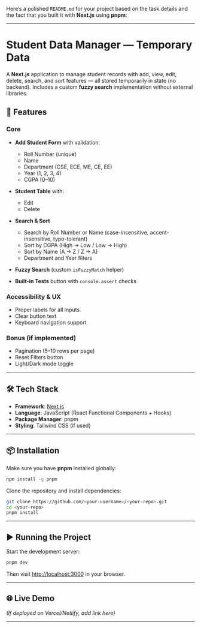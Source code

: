 Here’s a polished `README.md` for your project based on the task details and the fact that you built it with **Next.js** using **pnpm**:

---

# Student Data Manager — Temporary Data

A **Next.js** application to manage student records with add, view, edit, delete, search, and sort features — all stored temporarily in state (no backend). Includes a custom **fuzzy search** implementation without external libraries.

## 🚀 Features

### Core

* **Add Student Form** with validation:

  * Roll Number (unique)
  * Name
  * Department (CSE, ECE, ME, CE, EE)
  * Year (1, 2, 3, 4)
  * CGPA (0–10)
* **Student Table** with:

  * Edit
  * Delete
* **Search & Sort**

  * Search by Roll Number or Name (case-insensitive, accent-insensitive, typo-tolerant)
  * Sort by CGPA (High → Low / Low → High)
  * Sort by Name (A → Z / Z → A)
  * Department and Year filters
* **Fuzzy Search** (custom `isFuzzyMatch` helper)
* **Built-in Tests** button with `console.assert` checks

### Accessibility & UX

* Proper labels for all inputs
* Clear button text
* Keyboard navigation support

### Bonus (if implemented)

* Pagination (5–10 rows per page)
* Reset Filters button
* Light/Dark mode toggle

---

## 🛠️ Tech Stack

* **Framework**: [Next.js](https://nextjs.org/)
* **Language**: JavaScript (React Functional Components + Hooks)
* **Package Manager**: pnpm
* **Styling**: Tailwind CSS (if used)

---

## 📦 Installation

Make sure you have **pnpm** installed globally:

```bash
npm install -g pnpm
```

Clone the repository and install dependencies:

```bash
git clone https://github.com/<your-username>/<your-repo>.git
cd <your-repo>
pnpm install
```

---

## ▶️ Running the Project

Start the development server:

```bash
pnpm dev
```

Then visit [http://localhost:3000](http://localhost:3000) in your browser.

---

## 🌐 Live Demo

*(If deployed on Vercel/Netlify, add link here)*

---

